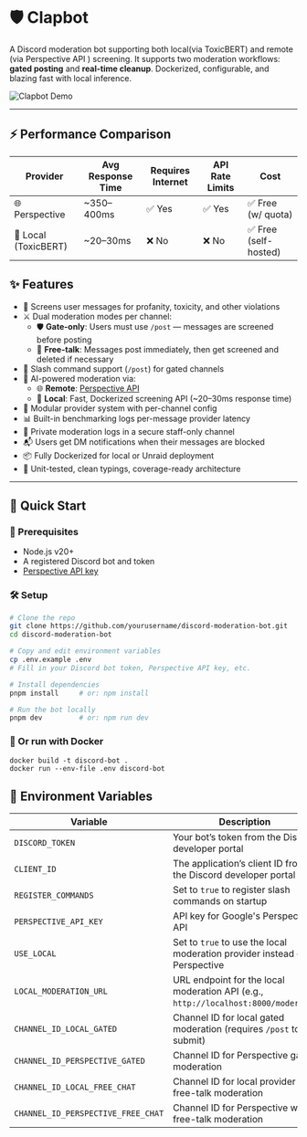 # 🛡️ Clapbot

A Discord moderation bot supporting both local(via ToxicBERT) and remote (via Perspective API ) screening. It supports two moderation workflows: **gated posting** and **real-time cleanup**. Dockerized, configurable, and blazing fast with local inference.

![Clapbot Demo](media/clapbot_demo.gif)


---

## ⚡ Performance Comparison

| Provider        | Avg Response Time | Requires Internet | API Rate Limits | Cost        |
|----------------|-------------------|-------------------|------------------|-------------|
| 🌐 Perspective  | ~350–400ms        | ✅ Yes             | ✅ Yes            | ✅ Free (w/ quota) |
| 🧱 Local (ToxicBERT) | ~20–30ms          | ❌ No              | ❌ No             | ✅ Free (self-hosted) |

## ✨ Features

- 🧼 Screens user messages for profanity, toxicity, and other violations
- ⚔️ Dual moderation modes per channel:
  - 🛡️ **Gate-only**: Users must use `/post` — messages are screened before posting
  - 💬 **Free-talk**: Messages post immediately, then get screened and deleted if necessary
- 🤖 Slash command support (`/post`) for gated channels
- 🧠 AI-powered moderation via:
  - 🌐 **Remote**: [Perspective API](https://www.perspectiveapi.com/)
  - 🧱 **Local**: Fast, Dockerized screening API (~20–30ms response time)
- 🧩 Modular provider system with per-channel config
- 📊 Built-in benchmarking logs per-message provider latency
- 🔐 Private moderation logs in a secure staff-only channel
- 📬 Users get DM notifications when their messages are blocked
- 📦 Fully Dockerized for local or Unraid deployment
- 🧪 Unit-tested, clean typings, coverage-ready architecture

---

## 🚀 Quick Start

### 🔧 Prerequisites

- Node.js v20+
- A registered Discord bot and token
- [Perspective API key](https://developers.perspectiveapi.com/s/docs-get-started)

### 🛠️ Setup

```bash
# Clone the repo
git clone https://github.com/yourusername/discord-moderation-bot.git
cd discord-moderation-bot

# Copy and edit environment variables
cp .env.example .env
# Fill in your Discord bot token, Perspective API key, etc.

# Install dependencies
pnpm install     # or: npm install

# Run the bot locally
pnpm dev         # or: npm run dev
```

### 🐳 Or run with Docker

```
docker build -t discord-bot .
docker run --env-file .env discord-bot
```


## 🔐 Environment Variables

| Variable                     | Description                                                                 |
|-----------------------------|-----------------------------------------------------------------------------|
| `DISCORD_TOKEN`             | Your bot’s token from the Discord developer portal                         |
| `CLIENT_ID`                 | The application’s client ID from the Discord developer portal              |
| `REGISTER_COMMANDS`         | Set to `true` to register slash commands on startup                        |
| `PERSPECTIVE_API_KEY`       | API key for Google's Perspective API                                        |
| `USE_LOCAL`                 | Set to `true` to use the local moderation provider instead of Perspective   |
| `LOCAL_MODERATION_URL`      | URL endpoint for the local moderation API (e.g., `http://localhost:8000/moderate`) |
| `CHANNEL_ID_LOCAL_GATED`    | Channel ID for local gated moderation (requires `/post` to submit)         |
| `CHANNEL_ID_PERSPECTIVE_GATED` | Channel ID for Perspective gated moderation                            |
| `CHANNEL_ID_LOCAL_FREE_CHAT`   | Channel ID for local provider with free-talk moderation                |
| `CHANNEL_ID_PERSPECTIVE_FREE_CHAT` | Channel ID for Perspective with free-talk moderation             |
